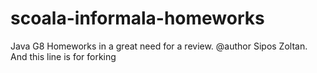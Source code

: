 # scoala-informala-homeworks
Java G8
Homeworks in a great need for a review. 
@author Sipos Zoltan.
And this line is for forking
